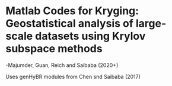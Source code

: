 # Matlab Codes for Kryging: Geostatistical analysis of large-scale datasets using Krylov subspace methods
-Majumder, Guan, Reich and Saibaba (2020+)

Uses genHyBR modules from Chen snd Saibaba (2017)

